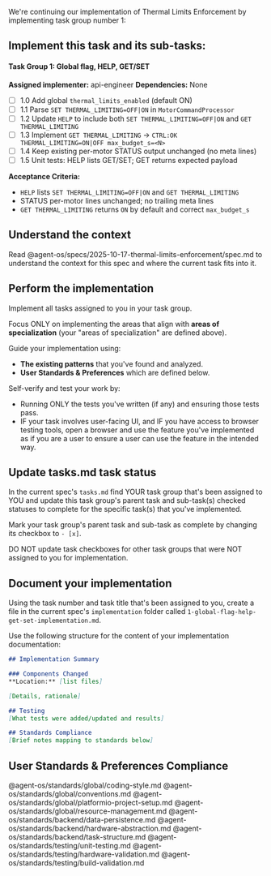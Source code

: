 We're continuing our implementation of Thermal Limits Enforcement by implementing task group number 1:

## Implement this task and its sub-tasks:

#### Task Group 1: Global flag, HELP, GET/SET
**Assigned implementer:** api-engineer
**Dependencies:** None

- [ ] 1.0 Add global `thermal_limits_enabled` (default ON)
- [ ] 1.1 Parse `SET THERMAL_LIMITING=OFF|ON` in `MotorCommandProcessor`
- [ ] 1.2 Update `HELP` to include both `SET THERMAL_LIMITING=OFF|ON` and `GET THERMAL_LIMITING`
- [ ] 1.3 Implement `GET THERMAL_LIMITING` → `CTRL:OK THERMAL_LIMITING=ON|OFF max_budget_s=<N>`
- [ ] 1.4 Keep existing per-motor STATUS output unchanged (no meta lines)
- [ ] 1.5 Unit tests: HELP lists GET/SET; GET returns expected payload

**Acceptance Criteria:**
- `HELP` lists `SET THERMAL_LIMITING=OFF|ON` and `GET THERMAL_LIMITING`
- STATUS per-motor lines unchanged; no trailing meta lines
- `GET THERMAL_LIMITING` returns `ON` by default and correct `max_budget_s`

## Understand the context

Read @agent-os/specs/2025-10-17-thermal-limits-enforcement/spec.md to understand the context for this spec and where the current task fits into it.

## Perform the implementation

Implement all tasks assigned to you in your task group.

Focus ONLY on implementing the areas that align with **areas of specialization** (your "areas of specialization" are defined above).

Guide your implementation using:
- **The existing patterns** that you've found and analyzed.
- **User Standards & Preferences** which are defined below.

Self-verify and test your work by:
- Running ONLY the tests you've written (if any) and ensuring those tests pass.
- IF your task involves user-facing UI, and IF you have access to browser testing tools, open a browser and use the feature you've implemented as if you are a user to ensure a user can use the feature in the intended way.


## Update tasks.md task status

In the current spec's `tasks.md` find YOUR task group that's been assigned to YOU and update this task group's parent task and sub-task(s) checked statuses to complete for the specific task(s) that you've implemented.

Mark your task group's parent task and sub-task as complete by changing its checkbox to `- [x]`.

DO NOT update task checkboxes for other task groups that were NOT assigned to you for implementation.


## Document your implementation

Using the task number and task title that's been assigned to you, create a file in the current spec's `implementation` folder called `1-global-flag-help-get-set-implementation.md`.

Use the following structure for the content of your implementation documentation:

```markdown
## Implementation Summary

### Components Changed
**Location:** [list files]

[Details, rationale]

## Testing
[What tests were added/updated and results]

## Standards Compliance
[Brief notes mapping to standards below]
```

## User Standards & Preferences Compliance

@agent-os/standards/global/coding-style.md
@agent-os/standards/global/conventions.md
@agent-os/standards/global/platformio-project-setup.md
@agent-os/standards/global/resource-management.md
@agent-os/standards/backend/data-persistence.md
@agent-os/standards/backend/hardware-abstraction.md
@agent-os/standards/backend/task-structure.md
@agent-os/standards/testing/unit-testing.md
@agent-os/standards/testing/hardware-validation.md
@agent-os/standards/testing/build-validation.md
